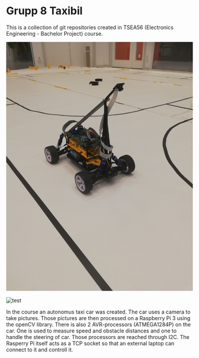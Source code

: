# Grupp 8 Taxibil
This is a collection of git repositories created in TSEA56 (Electronics
Engineering - Bachelor Project) course.

![A picture of the car](https://raw.githubusercontent.com/Grupp-8-TSEA56-2022/.github/master/images/taxi.jpg)

![test](.github/images/taxi.jpg)

In the course an autonomus taxi car was created. 
The car uses a camera to take pictures.
Those pictures are then processed on a Raspberry Pi 3 using the openCV library.
There is also 2 AVR-processors (ATMEGA1284P) on the car.
One is used to measure speed and obstacle distances and one to handle the
steering of car.
Those processors are reached through I2C.
The Rasperry Pi itself acts as a TCP socket so that an external laptop can
connect to it and controll it.
